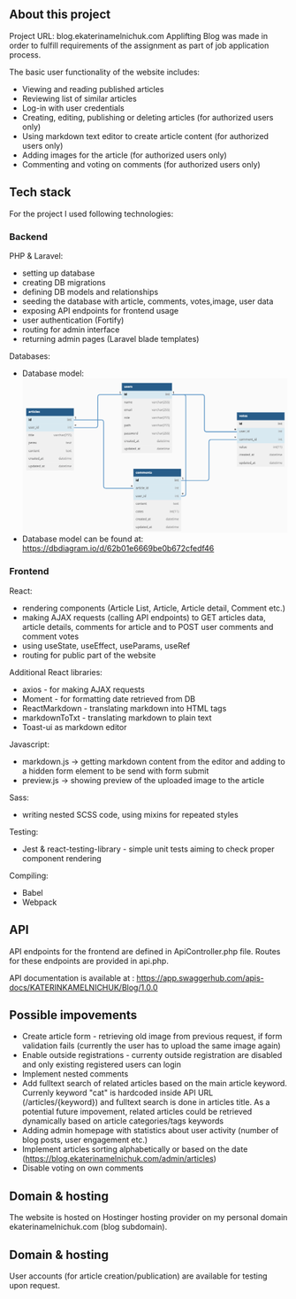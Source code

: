 ## About this project

Project URL: blog.ekaterinamelnichuk.com
Applifting Blog was made in order to fulfill requirements of the assignment as part of job application process.

The basic user functionality of the website includes:

-   Viewing and reading published articles
-   Reviewing list of similar articles
-   Log-in with user credentials
-   Creating, editing, publishing or deleting articles (for authorized users only)
-   Using markdown text editor to create article content (for authorized users only)
-   Adding images for the article (for authorized users only)
-   Commenting and voting on comments (for authorized users only)

## Tech stack

For the project I used following technologies:

### Backend

PHP & Laravel:

-   setting up database
-   creating DB migrations
-   defining DB models and relationships
-   seeding the database with article, comments, votes,image, user data
-   exposing API endpoints for frontend usage
-   user authentication (Fortify)
-   routing for admin interface
-   returning admin pages (Laravel blade templates)

Databases:

-   Database model:
    ![alt text](/public/images/general/db-model.png)
-   Database model can be found at:
    https://dbdiagram.io/d/62b01e6669be0b672cfedf46

### Frontend

React:

-   rendering components (Article List, Article, Article detail, Comment etc.)
-   making AJAX requests (calling API endpoints) to GET articles data, article details, comments for article and to POST user comments and comment votes
-   using useState, useEffect, useParams, useRef
-   routing for public part of the website

Additional React libraries:

-   axios - for making AJAX requests
-   Moment - for formatting date retrieved from DB
-   ReactMarkdown - translating markdown into HTML tags
-   markdownToTxt - translating markdown to plain text
-   Toast-ui as markdown editor

Javascript:

-   markdown.js -> getting markdown content from the editor and adding to a hidden form element to be send with form submit
-   preview.js -> showing preview of the uploaded image to the article

Sass:

-   writing nested SCSS code, using mixins for repeated styles

Testing:

-   Jest & react-testing-library - simple unit tests aiming to check proper component rendering

Compiling:

-   Babel
-   Webpack

## API

API endpoints for the frontend are defined in ApiController.php file. Routes for these endpoints are provided in api.php.

API documentation is available at : https://app.swaggerhub.com/apis-docs/KATERINKAMELNICHUK/Blog/1.0.0

## Possible impovements

-   Create article form - retrieving old image from previous request, if form validation fails (currently the user has to upload the same image again)
-   Enable outside registrations - currenty outside registration are disabled and only existing registered users can login
-   Implement nested comments
-   Add fulltext search of related articles based on the main article keyword. Currenly keyword "cat" is hardcoded inside API URL (/articles/{keyword}) and fulltext search is done in articles title. As a potential future impovement, related articles could be retrieved dynamically based on article categories/tags keywords
-   Adding admin homepage with statistics about user activity (number of blog posts, user engagement etc.)
-   Implement articles sorting alphabetically or based on the date (https://blog.ekaterinamelnichuk.com/admin/articles)
-   Disable voting on own comments

## Domain & hosting

The website is hosted on Hostinger hosting provider on my personal domain ekaterinamelnichuk.com (blog subdomain).

## Domain & hosting

User accounts (for article creation/publication) are available for testing upon request.
